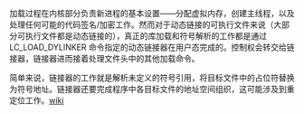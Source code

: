加载过程在内核部分负责新进程的基本设置——分配虚拟内存，创建主线程，以及处理任何可能的代码签名/加密工作。然而对于动态链接的可执行文件来说（大部分可执行文件都是动态链接的），真正的库加载和符号解析的工作都是通过 LC_LOAD_DYLINKER 命令指定的动态链接器在用户态完成的。控制权会转交给链接器，链接器进而接着处理文件头中的其他加载命令。



简单来说，链接器的工作就是解析未定义的符号引用，将目标文件中的占位符替换为符号地址。链接器还要完成程序中各目标文件的地址空间组织，这可能涉及到重定位工作。[wiki]([https://zh.wikipedia.org/wiki/%E9%93%BE%E6%8E%A5%E5%99%A8](https://zh.wikipedia.org/wiki/链接器))



